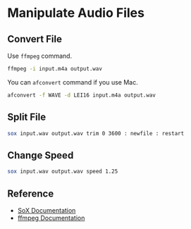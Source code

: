 # Manipulate Audio Files

## Convert File

Use `ffmpeg` command.

```sh
ffmpeg -i input.m4a output.wav
```

You can `afconvert` command if you use Mac.

```sh
afconvert -f WAVE -d LEI16 input.m4a output.wav
```

## Split File

```sh
sox input.wav output.wav trim 0 3600 : newfile : restart
```

## Change Speed

```sh
sox input.wav output.wav speed 1.25
```

## Reference

- [SoX Documentation](https://sox.sourceforge.net/sox.html)
- [ffmpeg Documentation](https://ffmpeg.org/documentation.html)
